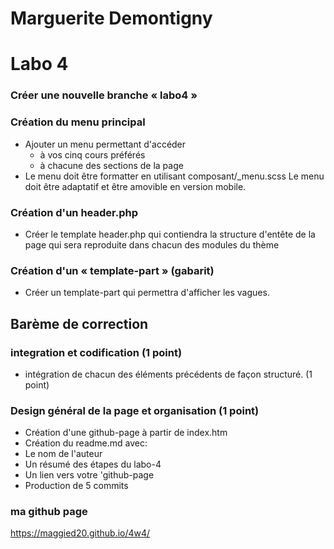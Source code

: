 # Marguerite Demontigny

# Labo 4

### Créer une nouvelle branche « labo4 »
### Création du menu principal
- Ajouter un menu permettant d'accéder
    -  à vos cinq cours préférés
    -  à chacune des sections de la page
- Le menu doit être formatter en utilisant 
  composant/_menu.scss
  Le menu doit être adaptatif et être amovible en    version mobile.
### Création d'un header.php
- Créer le template header.php qui contiendra la    structure d'entête de la page qui sera reproduite dans chacun des modules du thème
### Création d'un « template-part » (gabarit)
- Créer un template-part qui permettra d'afficher les vagues.

## Barème de correction
### integration et codification (1 point)
- intégration de chacun des éléments précédents de façon structuré. (1 point)
### Design général de la page et organisation (1 point)
- Création d'une github-page à partir de index.htm
- Création du readme.md avec:
 - Le nom de l'auteur
 - Un résumé des étapes du labo-4
 - Un lien vers votre 'github-page
- Production de 5 commits


### ma github page

https://maggied20.github.io/4w4/


